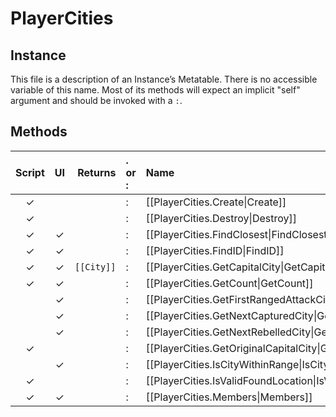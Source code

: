 # PlayerCities
## Instance
This file is a description of an Instance’s Metatable. There is no accessible variable of this name. Most of its methods will expect an implicit "self" argument and should be invoked with a `:`.

## Methods
| Script | UI  | Returns | . or : | Name | Arguments |
|:------:|:---:| -------:|:---- |:---- |:--------- |
|✓| | |:|[[PlayerCities.Create\|Create]]| |
|✓| | |:|[[PlayerCities.Destroy\|Destroy]]| |
|✓|✓| |:|[[PlayerCities.FindClosest\|FindClosest]]| |
|✓|✓| |:|[[PlayerCities.FindID\|FindID]]| |
|✓|✓| <code>[[City]]</code>|:|[[PlayerCities.GetCapitalCity\|GetCapitalCity]]| |
|✓|✓| |:|[[PlayerCities.GetCount\|GetCount]]| |
| |✓| |:|[[PlayerCities.GetFirstRangedAttackCity\|GetFirstRangedAttackCity]]| |
| |✓| |:|[[PlayerCities.GetNextCapturedCity\|GetNextCapturedCity]]| |
| |✓| |:|[[PlayerCities.GetNextRebelledCity\|GetNextRebelledCity]]| |
|✓| | |:|[[PlayerCities.GetOriginalCapitalCity\|GetOriginalCapitalCity]]| |
| |✓| |:|[[PlayerCities.IsCityWithinRange\|IsCityWithinRange]]| |
|✓| | |:|[[PlayerCities.IsValidFoundLocation\|IsValidFoundLocation]]| |
|✓|✓| |:|[[PlayerCities.Members\|Members]]| |
